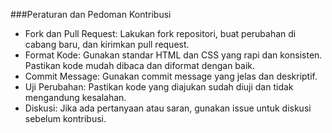 ###Peraturan dan Pedoman Kontribusi
* Fork dan Pull Request: Lakukan fork repositori, buat perubahan di cabang baru, dan kirimkan pull request.
* Format Kode: Gunakan standar HTML dan CSS yang rapi dan konsisten. Pastikan kode mudah dibaca dan diformat dengan baik.
* Commit Message: Gunakan commit message yang jelas dan deskriptif.
* Uji Perubahan: Pastikan kode yang diajukan sudah diuji dan tidak mengandung kesalahan.
* Diskusi: Jika ada pertanyaan atau saran, gunakan issue untuk diskusi sebelum kontribusi.

